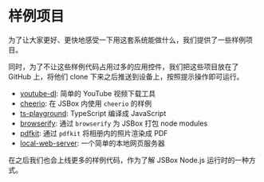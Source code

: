 # 样例项目

为了让大家更好、更快地感受一下用这套系统能做什么，我们提供了一些样例项目。

同时，为了不让这些样例代码占用过多的应用控件，我们把这些项目放在了 GitHub 上，将他们 clone 下来之后推送到设备上，按照提示操作即可运行。

- [youtube-dl](https://github.com/cyanzhong/jsbox-youtube-dl): 简单的 YouTube 视频下载工具
- [cheerio](https://github.com/cyanzhong/jsbox-cheerio): 在 JSBox 内使用 `cheerio` 的样例
- [ts-playground](https://github.com/cyanzhong/jsbox-ts-playground): TypeScript 编译成 JavaScript
- [browserify](https://github.com/cyanzhong/jsbox-browserify): 通过 `browserify` 为 JSBox 打包 node modules
- [pdfkit](https://github.com/cyanzhong/jsbox-pdfkit): 通过 `pdfkit` 将相册内的照片渲染成 PDF
- [local-web-server](https://github.com/cyanzhong/jsbox-local-web-server): 一个简单的本地网页服务器

在之后我们也会上线更多的样例代码，作为了解 JSBox Node.js 运行时的一种方式。